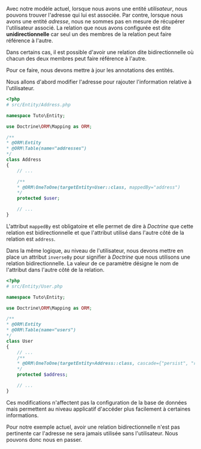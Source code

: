 
Avec notre modèle actuel, lorsque nous avons une entité *utilisateur*, nous pouvons trouver l'adresse qui lui est associée. Par contre, lorsque nous avons une entité *adresse*, nous ne sommes pas en mesure de récupérer l'utilisateur associé. La relation que nous avons configurée est dite **unidirectionnelle** car seul un des membres de la relation peut faire référence à l'autre.

Dans certains cas, il est possible d'avoir une relation dite bidirectionnelle où chacun des deux membres peut faire référence à l'autre.

Pour ce faire, nous devons mettre à jour les annotations des entités.

Nous allons d'abord modifier l'adresse pour rajouter l'information relative à l'utilisateur.

```php
<?php
# src/Entity/Address.php

namespace Tuto\Entity;

use Doctrine\ORM\Mapping as ORM;

/**
* @ORM\Entity
* @ORM\Table(name="addresses")
*/
class Address
{
    // ...

    /**
    * @ORM\OneToOne(targetEntity=User::class, mappedBy="address")
    */
    protected $user;

    // ...
}
```

L'attribut `mappedBy` est obligatoire et elle permet de dire à *Doctrine* que cette relation est bidirectionnelle et que l'attribut utilisé dans l'autre  côté de la relation est `address`.


Dans la même logique, au niveau de l'utilisateur, nous devons mettre en place un attribut `inverseBy` pour signifier à *Doctrine* que nous utilisons une relation bidirectionnelle. La valeur de ce paramètre désigne le nom de l'attribut dans l'autre côté de la relation.

```php
<?php
# src/Entity/User.php

namespace Tuto\Entity;

use Doctrine\ORM\Mapping as ORM;

/**
* @ORM\Entity
* @ORM\Table(name="users")
*/
class User
{
    // ...
    /**
    * @ORM\OneToOne(targetEntity=Address::class, cascade={"persist", "remove"}, inversedBy="user")
    */
    protected $address;

    // ...
}
```

Ces modifications n'affectent pas la configuration de la base de données mais permettent au niveau applicatif d'accéder plus facilement à certaines informations.

Pour notre exemple actuel, avoir une relation bidirectionnelle n'est pas pertinente car l'adresse ne sera jamais utilisée sans l'utilisateur. Nous pouvons donc nous en passer.